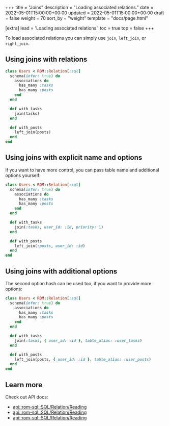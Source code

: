 +++
title = "Joins"
description = "Loading associated relations."
date = 2022-05-01T15:00:00+00:00
updated = 2022-05-01T15:00:00+00:00
draft = false
weight = 70
sort_by = "weight"
template = "docs/page.html"

[extra]
lead = 'Loading associated relations.'
toc = true
top = false
+++

To load associated relations you can simply use `join`, `left_join`, or `right_join`.

## Using joins with relations

``` ruby
class Users < ROM::Relation[:sql]
  schema(infer: true) do
    associations do
      has_many :tasks
      has_many :posts
    end
  end

  def with_tasks
    join(tasks)
  end

  def with_posts
    left_join(posts)
  end
end
```

## Using joins with explicit name and options

If you want to have more control, you can pass table name and additional options yourself:

``` ruby
class Users < ROM::Relation[:sql]
  schema(infer: true) do
    associations do
      has_many :tasks
      has_many :posts
    end
  end

  def with_tasks
    join(:tasks, user_id: :id, priority: 1)
  end

  def with_posts
    left_join(:posts, user_id: :id)
  end
end
```

## Using joins with additional options

The second option hash can be used too, if you want to provide more options:

``` ruby
class Users < ROM::Relation[:sql]
  schema(infer: true) do
    associations do
      has_many :tasks
      has_many :posts
    end
  end

  def with_tasks
    join(:tasks, { user_id: :id }, table_alias: :user_tasks)
  end

  def with_posts
    left_join(posts, { user_id: :id }, table_alias: :user_posts)
  end
end
```

## Learn more

Check out API docs:

* [api::rom-sql::SQL/Relation/Reading]( join)
* [api::rom-sql::SQL/Relation/Reading]( left_join)
* [api::rom-sql::SQL/Relation/Reading]( right_join)
